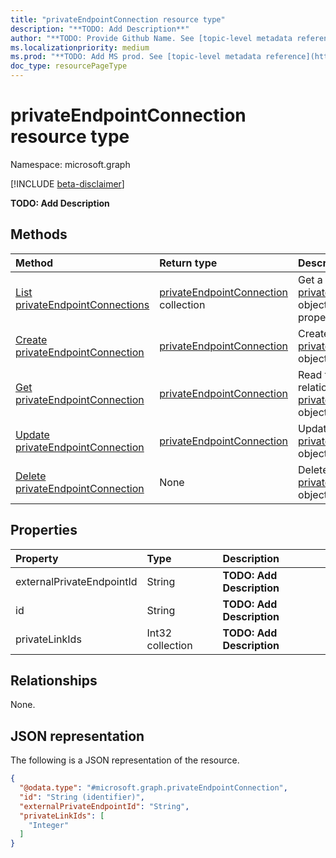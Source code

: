 ```yaml
---
title: "privateEndpointConnection resource type"
description: "**TODO: Add Description**"
author: "**TODO: Provide Github Name. See [topic-level metadata reference](https://msgo.azurewebsites.net/add/document/guidelines/metadata.html#topic-level-metadata)**"
ms.localizationpriority: medium
ms.prod: "**TODO: Add MS prod. See [topic-level metadata reference](https://msgo.azurewebsites.net/add/document/guidelines/metadata.html#topic-level-metadata)**"
doc_type: resourcePageType
---
```


# privateEndpointConnection resource type

Namespace: microsoft.graph

[!INCLUDE [beta-disclaimer](../../includes/beta-disclaimer.md)]

**TODO: Add Description**

## Methods
|Method|Return type|Description|
|:---|:---|:---|
|[List privateEndpointConnections](../api/privateendpointconnection-list.md)|[privateEndpointConnection](../resources/privateendpointconnection.md) collection|Get a list of the [privateEndpointConnection](../resources/privateendpointconnection.md) objects and their properties.|
|[Create privateEndpointConnection](../api/privatelinkpolicy-post-privateendpointconnections.md)|[privateEndpointConnection](../resources/privateendpointconnection.md)|Create a new [privateEndpointConnection](../resources/privateendpointconnection.md) object.|
|[Get privateEndpointConnection](../api/privateendpointconnection-get.md)|[privateEndpointConnection](../resources/privateendpointconnection.md)|Read the properties and relationships of a [privateEndpointConnection](../resources/privateendpointconnection.md) object.|
|[Update privateEndpointConnection](../api/privateendpointconnection-update.md)|[privateEndpointConnection](../resources/privateendpointconnection.md)|Update the properties of a [privateEndpointConnection](../resources/privateendpointconnection.md) object.|
|[Delete privateEndpointConnection](../api/privateendpointconnection-delete.md)|None|Deletes a [privateEndpointConnection](../resources/privateendpointconnection.md) object.|

## Properties
|Property|Type|Description|
|:---|:---|:---|
|externalPrivateEndpointId|String|**TODO: Add Description**|
|id|String|**TODO: Add Description**|
|privateLinkIds|Int32 collection|**TODO: Add Description**|

## Relationships
None.

## JSON representation
The following is a JSON representation of the resource.
<!-- {
  "blockType": "resource",
  "keyProperty": "id",
  "@odata.type": "microsoft.graph.privateEndpointConnection",
  "openType": false
}
-->
``` json
{
  "@odata.type": "#microsoft.graph.privateEndpointConnection",
  "id": "String (identifier)",
  "externalPrivateEndpointId": "String",
  "privateLinkIds": [
    "Integer"
  ]
}
```

